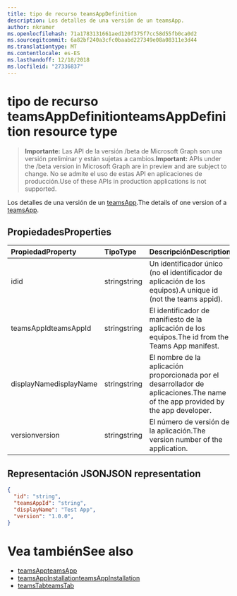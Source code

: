 ```yaml
---
title: tipo de recurso teamsAppDefinition
description: Los detalles de una versión de un teamsApp.
author: nkramer
ms.openlocfilehash: 71a1783131661aed120f375f7cc58d55fb0ca0d2
ms.sourcegitcommit: 6a82bf240a3cfc0baabd227349e08a08311e3d44
ms.translationtype: MT
ms.contentlocale: es-ES
ms.lasthandoff: 12/18/2018
ms.locfileid: "27336837"
---
```

# <a name="teamsappdefinition-resource-type"></a><span data-ttu-id="a9c81-103">tipo de recurso teamsAppDefinition</span><span class="sxs-lookup"><span data-stu-id="a9c81-103">teamsAppDefinition resource type</span></span>

> <span data-ttu-id="a9c81-104">**Importante:** Las API de la versión /beta de Microsoft Graph son una versión preliminar y están sujetas a cambios.</span><span class="sxs-lookup"><span data-stu-id="a9c81-104">**Important:** APIs under the /beta version in Microsoft Graph are in preview and are subject to change.</span></span> <span data-ttu-id="a9c81-105">No se admite el uso de estas API en aplicaciones de producción.</span><span class="sxs-lookup"><span data-stu-id="a9c81-105">Use of these APIs in production applications is not supported.</span></span>

<span data-ttu-id="a9c81-106">Los detalles de una versión de un [teamsApp](teamsapp.md).</span><span class="sxs-lookup"><span data-stu-id="a9c81-106">The details of one version of a [teamsApp](teamsapp.md).</span></span>

## <a name="properties"></a><span data-ttu-id="a9c81-107">Propiedades</span><span class="sxs-lookup"><span data-stu-id="a9c81-107">Properties</span></span>

| <span data-ttu-id="a9c81-108">Propiedad</span><span class="sxs-lookup"><span data-stu-id="a9c81-108">Property</span></span>            | <span data-ttu-id="a9c81-109">Tipo</span><span class="sxs-lookup"><span data-stu-id="a9c81-109">Type</span></span>     | <span data-ttu-id="a9c81-110">Descripción</span><span class="sxs-lookup"><span data-stu-id="a9c81-110">Description</span></span> |
|:------------------- |:-------- |:----------- |
| <span data-ttu-id="a9c81-111">id</span><span class="sxs-lookup"><span data-stu-id="a9c81-111">id</span></span>                  | <span data-ttu-id="a9c81-112">string</span><span class="sxs-lookup"><span data-stu-id="a9c81-112">string</span></span>   | <span data-ttu-id="a9c81-113">Un identificador único (no el identificador de aplicación de los equipos).</span><span class="sxs-lookup"><span data-stu-id="a9c81-113">A unique id (not the teams appid).</span></span> |
| <span data-ttu-id="a9c81-114">teamsAppId</span><span class="sxs-lookup"><span data-stu-id="a9c81-114">teamsAppId</span></span>          | <span data-ttu-id="a9c81-115">string</span><span class="sxs-lookup"><span data-stu-id="a9c81-115">string</span></span>   | <span data-ttu-id="a9c81-116">El identificador de manifiesto de la aplicación de los equipos.</span><span class="sxs-lookup"><span data-stu-id="a9c81-116">The id from the Teams App manifest.</span></span> |
| <span data-ttu-id="a9c81-117">displayName</span><span class="sxs-lookup"><span data-stu-id="a9c81-117">displayName</span></span>         | <span data-ttu-id="a9c81-118">string</span><span class="sxs-lookup"><span data-stu-id="a9c81-118">string</span></span>   | <span data-ttu-id="a9c81-119">El nombre de la aplicación proporcionada por el desarrollador de aplicaciones.</span><span class="sxs-lookup"><span data-stu-id="a9c81-119">The name of the app provided by the app developer.</span></span> |
| <span data-ttu-id="a9c81-120">version</span><span class="sxs-lookup"><span data-stu-id="a9c81-120">version</span></span>             | <span data-ttu-id="a9c81-121">string</span><span class="sxs-lookup"><span data-stu-id="a9c81-121">string</span></span>   | <span data-ttu-id="a9c81-122">El número de versión de la aplicación.</span><span class="sxs-lookup"><span data-stu-id="a9c81-122">The version number of the application.</span></span> |

## <a name="json-representation"></a><span data-ttu-id="a9c81-123">Representación JSON</span><span class="sxs-lookup"><span data-stu-id="a9c81-123">JSON representation</span></span>

<!-- {
  "blockType": "resource",
  "@odata.type": "microsoft.graph.teamsAppDefinition",
  "baseType": "microsoft.graph.entity"
}-->

```json
{
  "id": "string",
  "teamsAppId": "string",
  "displayName": "Test App",
  "version": "1.0.0",
}
```

# <a name="see-also"></a><span data-ttu-id="a9c81-124">Vea también</span><span class="sxs-lookup"><span data-stu-id="a9c81-124">See also</span></span>

- [<span data-ttu-id="a9c81-125">teamsApp</span><span class="sxs-lookup"><span data-stu-id="a9c81-125">teamsApp</span></span>](teamsapp.md)
- [<span data-ttu-id="a9c81-126">teamsAppInstallation</span><span class="sxs-lookup"><span data-stu-id="a9c81-126">teamsAppInstallation</span></span>](teamsappinstallation.md)
- [<span data-ttu-id="a9c81-127">teamsTab</span><span class="sxs-lookup"><span data-stu-id="a9c81-127">teamsTab</span></span>](../resources/teamstab.md)

<!-- uuid: 8fcb5dbc-d5aa-4681-8e31-b001d5168d79
2015-10-25 14:57:30 UTC -->
<!-- {
  "type": "#page.annotation",
  "description": "teamsApp resource",
  "keywords": "",
  "section": "documentation",
  "tocPath": ""
}-->

